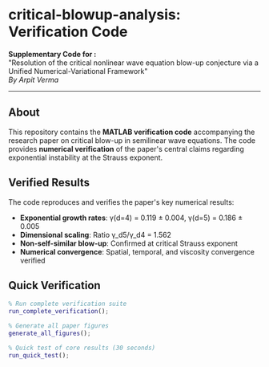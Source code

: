 # critical-blowup-analysis: Verification Code

**Supplementary Code for :**  
"Resolution of the critical nonlinear wave equation blow-up conjecture via a Unified Numerical-Variational Framework"  
*By Arpit Verma*

---

## About

This repository contains the **MATLAB verification code** accompanying the research paper on critical blow-up in semilinear wave equations. The code provides **numerical verification** of the paper's central claims regarding exponential instability at the Strauss exponent.

## Verified Results

The code reproduces and verifies the paper's key numerical results:

- **Exponential growth rates**: γ(d=4) = 0.119 ± 0.004, γ(d=5) = 0.186 ± 0.005
- **Dimensional scaling**: Ratio γ_d5/γ_d4 = 1.562
- **Non-self-similar blow-up**: Confirmed at critical Strauss exponent
- **Numerical convergence**: Spatial, temporal, and viscosity convergence verified

## Quick Verification

```matlab
% Run complete verification suite
run_complete_verification();

% Generate all paper figures
generate_all_figures();

% Quick test of core results (30 seconds)
run_quick_test();

